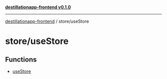 [**destillationapp-frontend v0.1.0**](../../README.md)

***

[destillationapp-frontend](../../modules.md) / store/useStore

# store/useStore

## Functions

- [useStore](functions/useStore.md)
